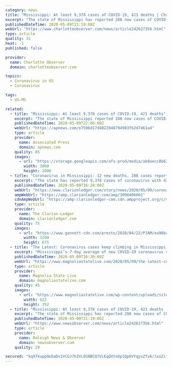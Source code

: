 ```yaml
---
category: news
title: "Mississippi: At least 9,378 cases of COVID-19, 421 deaths | Charlotte Observer"
excerpt: "The state of Mississippi has reported 288 new cases of COVID-19, bringing the total to at least 9,378 as of Saturday."
publishedDateTime: 2020-05-09T21:19:00Z
webUrl: "https://www.charlotteobserver.com/news/article242627356.html"
type: article
quality: 31
heat: -1
published: false

provider:
  name: Charlotte Observer
  domain: charlotteobserver.com

topics:
  - Coronavirus in US
  - Coronavirus

tags:
  - US-MS

related:
  - title: "Mississippi: At least 9,378 cases of COVID-19, 421 deaths"
    excerpt: "The state of Mississippi reported 288 new cases of COVID-19 on Saturday, bringing the total to at least 9,378. The state’s death toll from the virus rose to 421,"
    publishedDateTime: 2020-05-09T22:06:00Z
    webUrl: "https://apnews.com/e7596d17d4022040794903fb2d7461a4"
    type: article
    provider:
      name: Associated Press
      domain: apnews.com
    quality: 85
    images:
      - url: "https://storage.googleapis.com/afs-prod/media/ab8aecc8b6224d7eaa71153da080b954/3000.jpeg"
        width: 3000
        height: 2000
  - title: "Coronavirus in Mississippi: 12 new deaths, 288 cases reported Saturday"
    excerpt: "The state has reported 9,378 cases of coronavirus with 421 deaths since its first case was confirmed on March 11."
    publishedDateTime: 2020-05-09T16:28:00Z
    webUrl: "https://www.clarionledger.com/story/news/2020/05/09/coronavirus-mississippi-12-new-deaths-288-cases-reported-may-9/3098406001/"
    ampWebUrl: "https://amp.clarionledger.com/amp/3098406001"
    cdnAmpWebUrl: "https://amp-clarionledger-com.cdn.ampproject.org/c/s/amp.clarionledger.com/amp/3098406001"
    type: article
    provider:
      name: The Clarion-Ledger
      domain: clarionledger.com
    quality: 75
    images:
      - url: "https://www.gannett-cdn.com/presto/2020/04/22/PJAM/ea98ba42-32a1-4985-a107-219a075b69a0-COVID-19_Parham_and_Navalkele_20200421_04.jpg?auto=webp&crop=2999,1687,x0,y152&format=pjpg&width=1200"
        width: 1200
        height: 675
  - title: "The Latest: Coronavirus cases keep climbing in Mississippi; record new 7-day daily average"
    excerpt: "Mississippi’s 7-day average of new COVID-19 coronavirus cases continued to climb higher Saturday based on data released from the Mississippi State Department of Health. The 7-day average of new cases rose to 276 Saturday after the state reported 288 new cases from the day prior and an additional 12 deaths."
    publishedDateTime: 2020-05-09T16:30:00Z
    webUrl: "https://www.magnoliastatelive.com/2020/05/09/the-latest-coronavirus-cases-keep-climbing-in-mississippi-record-new-7-day-daily-average/"
    type: article
    provider:
      name: Magnolia State Live
      domain: magnoliastatelive.com
    quality: 45
    images:
      - url: "https://www.magnoliastatelive.com/wp-content/uploads/sites/52/2020/05/Mississippi-coronavirus050920.jpeg"
        width: 622
        height: 352
  - title: "Mississippi: At least 9,378 cases of COVID-19, 421 deaths | Raleigh News & Observer"
    excerpt: "The state of Mississippi has reported 288 new cases of COVID-19, bringing the total to at least 9,378 as of Saturday."
    publishedDateTime: 2020-05-09T21:19:00Z
    webUrl: "https://www.newsobserver.com/news/article242627356.html"
    type: article
    provider:
      name: Raleigh News & Observer
      domain: newsobserver.com
    quality: 29

secured: "kq97kuppOobaDv1VCGJ7hZVL0SNBCQ7VLEqQXtnOplQpOVYqysZfv6/JxoZifBuztkWT3bTbYK4/huxq4Yih8wsAWunJJ6Rg3VU2mETmIeX3TDpIe1HXWZWY4WbfxYB6+Sy+o0/JtO7+vGkXYCuvJucgRq0sjWHUzntVftUyPjGsTKUYJX5gzNfbSq2x2O/1MSr4WWvyTUuUfoZ24wNN2qUB0jxlGim7X3eR8mqnqsmo6Al1mPZuxIfqQKR1uJ6eCrhfrrFwBpETcsZ5gNZt8840aAj024FRPXwfWV9Iq9h1wf/fnXtjRCoUDuoY3poO;aP5gQ+J/kcdWgY8lrtLFkQ=="
---
```


